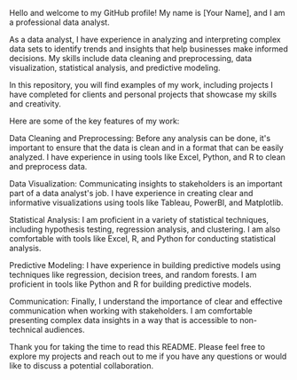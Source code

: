 Hello and welcome to my GitHub profile! My name is [Your Name], and I am a professional data analyst.

As a data analyst, I have experience in analyzing and interpreting complex data sets to identify trends and insights that help businesses make informed decisions. My skills include data cleaning and preprocessing, data visualization, statistical analysis, and predictive modeling.

In this repository, you will find examples of my work, including projects I have completed for clients and personal projects that showcase my skills and creativity.

Here are some of the key features of my work:

Data Cleaning and Preprocessing: Before any analysis can be done, it's important to ensure that the data is clean and in a format that can be easily analyzed. I have experience in using tools like Excel, Python, and R to clean and preprocess data.

Data Visualization: Communicating insights to stakeholders is an important part of a data analyst's job. I have experience in creating clear and informative visualizations using tools like Tableau, PowerBI, and Matplotlib.

Statistical Analysis: I am proficient in a variety of statistical techniques, including hypothesis testing, regression analysis, and clustering. I am also comfortable with tools like Excel, R, and Python for conducting statistical analysis.

Predictive Modeling: I have experience in building predictive models using techniques like regression, decision trees, and random forests. I am proficient in tools like Python and R for building predictive models.

Communication: Finally, I understand the importance of clear and effective communication when working with stakeholders. I am comfortable presenting complex data insights in a way that is accessible to non-technical audiences.

Thank you for taking the time to read this README. Please feel free to explore my projects and reach out to me if you have any questions or would like to discuss a potential collaboration.






<!---
zfrank33/zfrank33 is a ✨ special ✨ repository because its `README.md` (this file) appears on your GitHub profile.
You can click the Preview link to take a look at your changes.
--->
